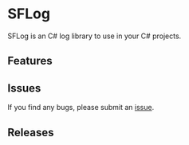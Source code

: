 # SFLog

SFLog is an C# log library to use in your C# projects.

## Features


## Issues
If you find any bugs, please submit an [issue](https://github.com/spaf94/SFLog/issues/new/).

## Releases

